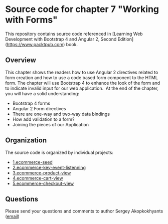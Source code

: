 Source code for chapter 7 "Working with Forms" 
====================================================

This repository contains source code referenced in [Learning Web Development with Bootstrap 4 and Angular 2, Second Edition] (https://www.packtpub.com) book.

## Overview 

This chapter shows the readers how to use Angular 2 directives related to form creation and how to use a code based form component to the HTML form. The chapter will use Bootstrap 4 to enhance the look of the form and to indicate invalid input for our web application. 
At the end of the chapter, you will have a solid understanding:
- Bootstrap 4 forms
- Angular 2 Form directives
- There are one-way and two-way data bindings
- How add validation to a form?
- Joining the pieces of our Application

## Organization

The source code is organized by individual projects:
- [1.ecommerce-seed](1.ecommerce-seed)
- [2.ecommerce-key-event-listenning](2.ecommerce-key-event-listenning)
- [3.ecommerce-product-view](3.ecommerce-product-view)
- [4.ecommerce-cart-view](4.ecommerce-cart-view)
- [5.ecommerce-checkout-view](5.ecommerce-checkout-view)

## Questions

Please send your questions and comments to author Sergey Akopkokhyants ([email](mailto:akserg@gmail.com))  

